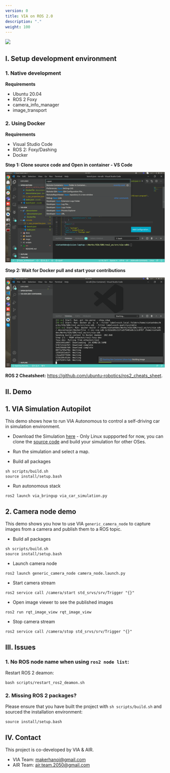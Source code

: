 ```yaml
---
version: 0
title: VIA on ROS 2.0
description: "."
weight: 100
---
```


[![](lane_following.gif)](https://youtu.be/d1vy-Sd1LJE)

## I. Setup development environment

### 1. Native development

**Requirements**

- Ubuntu 20.04
- ROS 2 Foxy
- camera_info_manager
- image_transport

### 2. Using Docker

**Requirements**

- Visual Studio Code
- ROS 2: Foxy/Dashing
- Docker

**Step 1: Clone source code and Open in container - VS Code**

![Open In Container](open_in_container.png)

**Step 2: Wait for Docker pull and start your contributions**

![](docker_pull_vscode.png)

**ROS 2 Cheatsheet:** <https://github.com/ubuntu-robotics/ros2_cheats_sheet>.

## II. Demo

## 1. VIA Simulation Autopilot

This demo shows how to run VIA Autonomous to control a self-driving car in simulation environment.

- Download the Simulation [here](https://github.com/makerhanoi/via-simulation-jeep/releases/tag/v0.2) - Only Linux suppported for now, you can clone the [source code](https://github.com/makerhanoi/via-simulation-jeep) and build your simulation for other OSes.

- Run the simulation and select a map.

- Build all packages

```
sh scripts/build.sh
source install/setup.bash
```

- Run autonomous stack

```
ros2 launch via_bringup via_car_simulation.py
```

## 2. Camera node demo

This demo shows you how to use VIA `generic_camera_node` to capture images from a camera and publish them to a ROS topic.

- Build all packages

```
sh scripts/build.sh
source install/setup.bash
```

- Launch camera node

```
ros2 launch generic_camera_node camera_node.launch.py
```

- Start camera stream

```
ros2 service call /camera/start std_srvs/srv/Trigger "{}"
```

- Open image viewer to see the published images

```
ros2 run rqt_image_view rqt_image_view
```

- Stop camera stream

```
ros2 service call /camera/stop std_srvs/srv/Trigger "{}"
```

## III. Issues

### 1. No ROS node name when using `ros2 node list`:

Restart ROS 2 deamon:

```
bash scripts/restart_ros2_deamon.sh
```

### 2. Missing ROS 2 packages?

Please ensure that you have built the project with `sh scripts/build.sh` and sourced the installation environment:

```
source install/setup.bash
```
## IV. Contact

This project is co-developed by VIA & AIR.
+ VIA Team: makerhanoi@gmail.com
+ AIR Team: air.team.2050@gmail.com
